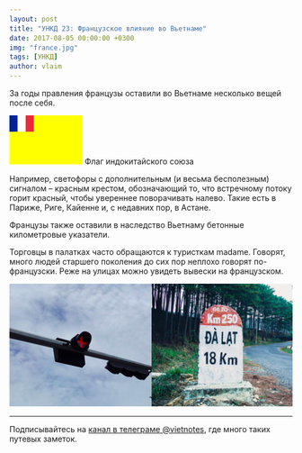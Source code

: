```yaml
---
layout: post
title: "УНКД 23: Французское влияние во Вьетнаме"
date: 2017-08-05 00:00:00 +0300
img: "france.jpg"
tags: [УНКД]
author: vlaim
---
```


За годы правления французы оставили во Вьетнаме несколько вещей после себя.

![Флаг индокитайского союза](/assets/img/Flag_of_Colonial_Annam.png) Флаг индокитайского союза

Например, светофоры с дополнительным (и весьма бесполезным) сигналом – красным крестом, обозначающий то, что встречному потоку горит красный, чтобы увереннее поворачивать налево. Такие есть в Париже, Риге, Кайенне и, с недавних пор, в Астане.

Французы также оставили в наследство Вьетнаму бетонные километровые указатели.

Торговцы в палатках часто обращаются к туристкам madame. Говорят, много людей старшего поколения до сих пор неплохо говорят по-французски. Реже на улицах можно увидеть вывески на французском.

[![france](/assets/img/france.jpg)](/assets/img/france.jpg)

* * *

Подписывайтесь на [канал в телеграме @vietnotes](https://t.me/vietnotes), где много таких путевых заметок.